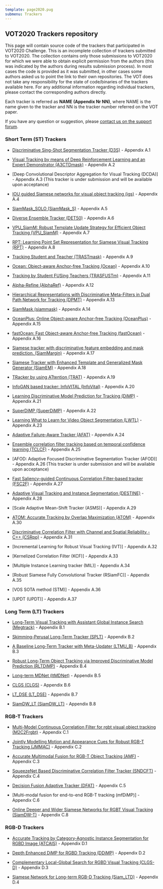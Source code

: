 ```yaml
---
template: page2020.pug
submenu: Trackers
---
```


## VOT2020 Trackers repository

This page will contain source code of the trackers that participated in VOT2020 Challenge.
This is an incomplete collection of trackers submitted to VOT2020.
The collection contains only those submissions to VOT2020 for which we were able to obtain explicit permission from the authors (this was indicated by the authors during results submission process). In most cases the code is provided as it was submitted, in other cases some authors asked us to point the link to their own repositories.
The VOT does not take any responsibility for the state of code/binaries of the trackers available here.
For any additional information regarding individual trackers, please contact the corresponding authors directly.

Each tracker is referred as **NAME (Appendix Nr NN)**, where NAME is the name given to the tracker and NN is the tracker number referred on the VOT paper.

If you have any question or suggestion, please <a href="https://groups.google.com/forum/?hl=en#!forum/votchallenge-help"> contact us on the support forum</a>.


### Short Term (ST) Trackers

-   [Discriminative Sing-Shot Segmentation Tracker (D3S)](http://data.votchallenge.net/vot2020/trackers/D3S-code-2020-04-20T12:34:11.394262.zip) - Appendix A.1

-   [Visual Tracking by means of Deep Reinforcement Learning and an Expert Demonstrator (A3CTDmask)](http://data.votchallenge.net/vot2020/trackers/A3CTDmask-code-2020-04-30T08:58:23.896859.zip) - Appendix A.2

-   [Deep Convolutional Descriptor Aggregation for Visual Tracking (DCDA)] - Appendix A.3 (This tracker is under submission and will be available upon acceptance)

-   [IOU guided Siamese networks for visual object tracking (igs)](http://data.votchallenge.net/vot2020/trackers/igs-code-2020-04-26T15:12:42.073921.zip) - Appendix A.4

-   [SiamMask_SOLO (SiamMask_S)](http://data.votchallenge.net/vot2020/trackers/SiamMask_S-code-2020-05-02T14:49:39.738986.zip) - Appendix A.5

-   [Diverse Ensemble Tracker (DET50)](http://data.votchallenge.net/vot2020/trackers/DET50-code-2020-04-30T11:30:04.984528.zip) - Appendix A.6

-   [VPU_SiamM: Robust Template Update Strategy for Efficient Object Tracking (VPU_SiamM)](http://data.votchallenge.net/vot2020/trackers/VPU_SiamM-code-2020-05-03T18:05:16.492954.zip) - Appendix A.7

-   [RPT: Learning Point Set Representation for Siamese Visual Tracking (RPT)](http://data.votchallenge.net/vot2020/trackers/RPT-code-2020-05-03T14:38:51.902820.zip) - Appendix A.8

-   [Tracking Student and Teacher (TRASTmask)](http://data.votchallenge.net/vot2020/trackers/TRASTmask-code-2020-05-03T12:15:27.366072.zip) - Appendix A.9

-   [Ocean: Object-aware Anchor-free Tracking (Ocean)](http://data.votchallenge.net/vot2020/trackers/Ocean-code-2020-05-03T06:20:55.941588.zip) - Appendix A.10

-   [Tracking by Student FUSing Teachers (TRASFUSTm)](http://data.votchallenge.net/vot2020/trackers/TRASFUSTm-code-2020-05-03T12:14:59.581358.zip) - Appendix A.11

-   [Alpha-Refine (AlphaRef)](http://data.votchallenge.net/vot2020/trackers/AlphaRef-code-2020-05-01T09:01:55.144494.zip) - Appendix A.12

-   [Hierarchical Representations with Discriminative Meta-Filters in Dual Path Network for Tracking (DPMT)](http://data.votchallenge.net/vot2020/trackers/DPMT-code-2020-05-03T10:47:03.898689.zip) - Appendix A.13

-   [SiamMask (siammask)](http://data.votchallenge.net/vot2020/trackers/siammask-code-2020-05-03T08:49:46.509960.zip) - Appendix A.14

-   [OceanPlus: Online Object-aware Anchor-free Tracking (OceanPlus)](http://data.votchallenge.net/vot2020/trackers/OceanPlus-code-2020-05-03T06:29:34.521559.zip) - Appendix A.15

-   [fastOcean: Fast Object-aware Anchor-free Tracking (fastOcean)](http://data.votchallenge.net/vot2020/trackers/fastOcean-code-2020-05-03T06:34:32.871402.zip) - Appendix A.16

-   [Siamese tracker with discriminative feature embedding and mask prediction. (SiamMargin)](http://data.votchallenge.net/vot2020/trackers/SiamMargin-code-2020-05-03T06:39:37.395955.zip) - Appendix A.17

-   [Siamese Tracker with Enhanced Template and Generalized Mask Generator (SiamEM)](http://data.votchallenge.net/vot2020/trackers/SiamEM-code-2020-05-03T17:22:12.423735.zip) - Appendix A.18

-   [TRacker by using ATtention (TRAT)](http://data.votchallenge.net/vot2020/trackers/TRAT-code-2020-05-03T15:19:01.553848.zip) - Appendix A.19

-   [InfoGAN based tracker: InfoVITAL (InfoVital)](http://data.votchallenge.net/vot2020/trackers/InfoVital-code-2020-05-03T15:39:14.872222.zip) - Appendix A.20

-   [Learning Discriminative Model Prediction for Tracking (DiMP)](http://data.votchallenge.net/vot2020/trackers/DiMP-code-2020-05-03T15:36:21.815843.zip) - Appendix A.21

-   [SuperDiMP (SuperDiMP)](http://data.votchallenge.net/vot2020/trackers/SuperDiMP-code-2020-05-03T15:37:00.840510.zip) - Appendix A.22

-   [Learning What to Learn for Video Object Segmentation (LWTL)](http://data.votchallenge.net/vot2020/trackers/LWTL-code-2020-05-03T15:37:26.935594.zip) - Appendix A.23

-   [Adaptive Failure-Aware Tracker (AFAT)](http://data.votchallenge.net/vot2020/trackers/AFAT-code-2020-05-03T23:55:56.084578.zip) - Appendix A.24

-   [Ensemble correlation filter tracking based on temporal confidence learning (TCLCF)](http://data.votchallenge.net/vot2020/trackers/TCLCF-code-2020-05-03T18:13:04.480424.zip) - Appendix A.25

-   [AFOD: Adaptive Focused Discriminative Segmentation Tracker (AFOD)] - Appendix A.26 (This tracker is under submission and will be available upon acceptance)

-   [Fast Saliency-guided Continuous Correlation Filter-based tracker (FSC2F)](http://data.votchallenge.net/vot2020/trackers/FSC2F-code-2020-05-03T22:02:13.521179.zip) - Appendix A.27

-   [Adaptive Visual Tracking and Instance Segmentation (DESTINE)](http://data.votchallenge.net/vot2020/trackers/DESTINE-code-2020-05-03T22:55:53.471485.zip) - Appendix A.28

-   [Scale Adaptive Mean-Shift Tracker (ASMS)] - Appendix A.29

-   [ATOM: Accurate Tracking by Overlap Maximization (ATOM)](http://data.votchallenge.net/vot2019/trackers/ATOM-code-2019-06-08T11_52_00.012755.zip) - Appendix A.30

-   [Discriminative Correlation Filter with Channel and Spatial Reliability - C++ (CSRpp)](http://data.votchallenge.net/vot2019/trackers/csrtpp-code-2018-06-16T14_49_45.311254.zip) - Appendix A.31

-   [Incremental Learning for Robust Visual Tracking (IVT)] - Appendix A.32

-   [Kernelized Correlation Filter (KCF)] - Appendix A.33

-   [Multiple Instance Learning tracker (MIL)] - Appendix A.34

-   [Robust Siamese Fully Convolutional Tracker (RSiamFC)] - Appendix A.35

-   [VOS SOTA method (STM)] - Appendix A.36

-   [UPDT (UPDT)] - Appendix A.37


### Long Term (LT) Trackers

-   [Long-Term Visual Tracking with Assistant Global Instance Search (Megtrack)](http://data.votchallenge.net/vot2020/trackers/Megtrack-code-2020-05-03T21:48:35.876290.zip) - Appendix B.1

-   [Skimming-Perusal Long-Term Tracker (SPLT)](http://data.votchallenge.net/vot2020/trackers/SPLT-code-2020-05-03T00:48:57.394762.zip) - Appendix B.2

-   [A Baseline Long-Term Tracker with Meta-Updater (LTMU_B)](http://data.votchallenge.net/vot2020/trackers/LTMU_B-code-2020-05-03T09:20:52.479263.zip) - Appendix B.3

-   [Robust Long-Term Object Tracking via Improved Discriminative Model Prediction (RLTDiMP)](http://data.votchallenge.net/vot2020/trackers/RLT_DiMP-code-2020-05-03T21:30:17.801990.zip) - Appendix B.4

-   [Long-term MDNet (ltMDNet)](http://data.votchallenge.net/vot2020/trackers/ltMDNet-code-2020-05-04T02:00:09.117900.zip) - Appendix B.5

-   [CLGS (CLGS)](http://data.votchallenge.net/vot2019/trackers/CLGS-code-2019-06-09T03_13_33.004908.zip) - Appendix B.6

-   [LT_DSE (LT_DSE)](http://data.votchallenge.net/vot2019/trackers/LT_DSE-code-2019-06-09T22_36_29.680803.zip) - Appendix B.7

-   [SiamDW_LT (SiamDW_LT)](http://data.votchallenge.net/vot2019/trackers/SiamDW_LT-code-2019-06-09T16_52_47.585105.zip) - Appendix B.8


### RGB-T Trackers

-   [Multi-Model Continuous Correlation Filter for rgbt visual object tracking (M2C2Frgbt)](http://data.votchallenge.net/vot2020/trackers/M2C2Frgbt-code-2020-05-06T23:51:14.895360.zip) - Appendix C.1

-   [Jointly Modelling Motion and Appearance Cues for Robust RGB-T Tracking (JMMAC)](http://data.votchallenge.net/vot2020/trackers/JMMAC-code-2020-05-10T15:15:33.118991.zip) - Appendix C.2

-   [Accurate Multimodal Fusion for RGB-T Object Tracking (AMF)](http://data.votchallenge.net/vot2020/trackers/AMF-code-2020-05-09T18:09:26.958791.zip) - Appendix C.3

-   [SqueezeNet Based Discriminative Correlation Filter Tracker (SNDCFT)](http://data.votchallenge.net/vot2020/trackers/SNDCFT-code-2020-05-10T19:19:08.806494.zip) - Appendix C.4

-   [Decision Fusion Adaptive Tracker (DFAT)](http://data.votchallenge.net/vot2020/trackers/DFAT-code-2020-05-10T19:53:06.871882.zip) - Appendix C.5

-   [Multi-modal fusion for end-to-end RGB-T tracking (mfDiMP)] - Appendix C.6

-   [Online Deeper and Wider Siamese Networks for RGBT Visual Tracking (SiamDW-T)](http://data.votchallenge.net/vot2019/trackers/SiamDW_T-code-2019-06-09T16_25_24.726208.zip) - Appendix C.8


### RGB-D Trackers

-   [Accurate Tracking by Category-Agnostic Instance Segmentation for RGBD Image (ATCAIS)](http://data.votchallenge.net/vot2020/trackers/ATCAIS-code-2020-05-03T17:42:48.342495.zip) - Appendix D.1

-   [Depth Enhanced DiMP for RGBD Tracking (DDiMP)](http://data.votchallenge.net/vot2020/trackers/DDiMP-code-2020-05-03T15:17:02.241580.zip) - Appendix D.2

-   [Complementary Local-Global Search for RGBD Visual Tracking (CLGS-D)](http://data.votchallenge.net/vot2020/trackers/CLGS_D-code-2020-05-03T17:10:07.356369.zip) - Appendix D.3

-   [Siamese Network for Long-term RGB-D Tracking (Siam_LTD)](http://data.votchallenge.net/vot2020/trackers/Siam_LTD-code-2020-05-03T20:04:17.050151.zip) - Appendix D.4
